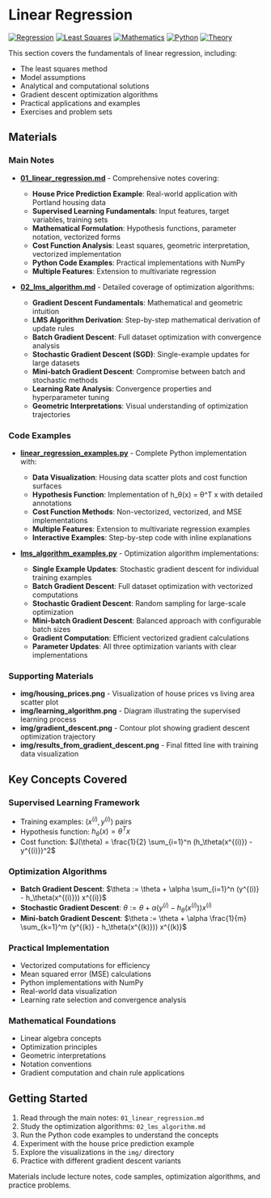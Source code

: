 # Linear Regression

[![Regression](https://img.shields.io/badge/Regression-Linear%20Regression-blue.svg)](https://en.wikipedia.org/wiki/Linear_regression)
[![Least Squares](https://img.shields.io/badge/Least%20Squares-Optimization-green.svg)](https://en.wikipedia.org/wiki/Least_squares)
[![Mathematics](https://img.shields.io/badge/Mathematics-Linear%20Algebra-purple.svg)](https://en.wikipedia.org/wiki/Linear_algebra)
[![Python](https://img.shields.io/badge/Python-Implementation-yellow.svg)](https://python.org)
[![Theory](https://img.shields.io/badge/Theory-Practical%20Examples-orange.svg)](https://github.com)

This section covers the fundamentals of linear regression, including:

- The least squares method
- Model assumptions
- Analytical and computational solutions
- Gradient descent optimization algorithms
- Practical applications and examples
- Exercises and problem sets

## Materials

### Main Notes
- **[01_linear_regression.md](01_linear_regression.md)** - Comprehensive notes covering:
  - **House Price Prediction Example**: Real-world application with Portland housing data
  - **Supervised Learning Fundamentals**: Input features, target variables, training sets
  - **Mathematical Formulation**: Hypothesis functions, parameter notation, vectorized forms
  - **Cost Function Analysis**: Least squares, geometric interpretation, vectorized implementation
  - **Python Code Examples**: Practical implementations with NumPy
  - **Multiple Features**: Extension to multivariate regression

- **[02_lms_algorithm.md](02_lms_algorithm.md)** - Detailed coverage of optimization algorithms:
  - **Gradient Descent Fundamentals**: Mathematical and geometric intuition
  - **LMS Algorithm Derivation**: Step-by-step mathematical derivation of update rules
  - **Batch Gradient Descent**: Full dataset optimization with convergence analysis
  - **Stochastic Gradient Descent (SGD)**: Single-example updates for large datasets
  - **Mini-batch Gradient Descent**: Compromise between batch and stochastic methods
  - **Learning Rate Analysis**: Convergence properties and hyperparameter tuning
  - **Geometric Interpretations**: Visual understanding of optimization trajectories

### Code Examples
- **[linear_regression_examples.py](linear_regression_examples.py)** - Complete Python implementation with:
  - **Data Visualization**: Housing data scatter plots and cost function surfaces
  - **Hypothesis Function**: Implementation of h_θ(x) = θ^T x with detailed annotations
  - **Cost Function Methods**: Non-vectorized, vectorized, and MSE implementations
  - **Multiple Features**: Extension to multivariate regression examples
  - **Interactive Examples**: Step-by-step code with inline explanations

- **[lms_algorithm_examples.py](lms_algorithm_examples.py)** - Optimization algorithm implementations:
  - **Single Example Updates**: Stochastic gradient descent for individual training examples
  - **Batch Gradient Descent**: Full dataset optimization with vectorized computations
  - **Stochastic Gradient Descent**: Random sampling for large-scale optimization
  - **Mini-batch Gradient Descent**: Balanced approach with configurable batch sizes
  - **Gradient Computation**: Efficient vectorized gradient calculations
  - **Parameter Updates**: All three optimization variants with clear implementations

### Supporting Materials
- **img/housing_prices.png** - Visualization of house prices vs living area scatter plot
- **img/learning_algorithm.png** - Diagram illustrating the supervised learning process
- **img/gradient_descent.png** - Contour plot showing gradient descent optimization trajectory
- **img/results_from_gradient_descent.png** - Final fitted line with training data visualization

## Key Concepts Covered

### Supervised Learning Framework
- Training examples: $(x^{(i)}, y^{(i)})$ pairs
- Hypothesis function: $h_\theta(x) = \theta^T x$
- Cost function: $J(\theta) = \frac{1}{2} \sum_{i=1}^n (h_\theta(x^{(i)}) - y^{(i)})^2$

### Optimization Algorithms
- **Batch Gradient Descent**: $\theta := \theta + \alpha \sum_{i=1}^n (y^{(i)} - h_\theta(x^{(i)})) x^{(i)}$
- **Stochastic Gradient Descent**: $\theta := \theta + \alpha (y^{(i)} - h_\theta(x^{(i)})) x^{(i)}$
- **Mini-batch Gradient Descent**: $\theta := \theta + \alpha \frac{1}{m} \sum_{k=1}^m (y^{(k)} - h_\theta(x^{(k)})) x^{(k)}$

### Practical Implementation
- Vectorized computations for efficiency
- Mean squared error (MSE) calculations
- Python implementations with NumPy
- Real-world data visualization
- Learning rate selection and convergence analysis

### Mathematical Foundations
- Linear algebra concepts
- Optimization principles
- Geometric interpretations
- Notation conventions
- Gradient computation and chain rule applications

## Getting Started

1. Read through the main notes: `01_linear_regression.md`
2. Study the optimization algorithms: `02_lms_algorithm.md`
3. Run the Python code examples to understand the concepts
4. Experiment with the house price prediction example
5. Explore the visualizations in the `img/` directory
6. Practice with different gradient descent variants

Materials include lecture notes, code samples, optimization algorithms, and practice problems. 